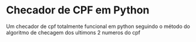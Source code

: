# Checador de CPF em Python
 Um checador de cpf totalmente funcional em python seguindo o método do algoritmo de checagem dos ultimons 2 numeros do cpf
